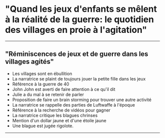 # "Quand les jeux d'enfants se mêlent à la réalité de la guerre: le quotidien des villages en proie à l'agitation"

-----------

## "Réminiscences de jeux et de guerre dans les villages agités"  
- Les villages sont en ébullition
- La narratrice se plaint de toujours jouer la petite fille dans les jeux
- Référence à la guerre de 40
- John John est averti de faire attention à ce qu'il dit
- Julie a du mal à se retenir de parler
- Proposition de faire un brain storming pour trouver une autre activité
- La narratrice se rappelle des parties de Luftwaffe à l'époque
- Référence à la recherche de vidéos pour gagner
- La narratrice critique les blagues chrinses
- Mention d'un dollar jaune et d'une étoile jaune
- Une blague est jugée rigolote.

-----------

